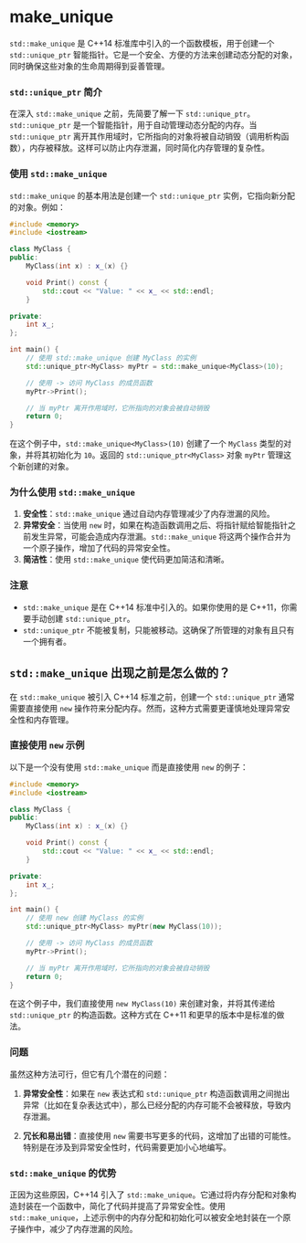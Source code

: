 # make_unique

`std::make_unique` 是 C++14 标准库中引入的一个函数模板，用于创建一个 `std::unique_ptr` 智能指针。它是一个安全、方便的方法来创建动态分配的对象，同时确保这些对象的生命周期得到妥善管理。

### `std::unique_ptr` 简介

在深入 `std::make_unique` 之前，先简要了解一下 `std::unique_ptr`。`std::unique_ptr` 是一个智能指针，用于自动管理动态分配的内存。当 `std::unique_ptr` 离开其作用域时，它所指向的对象将被自动销毁（调用析构函数），内存被释放。这样可以防止内存泄漏，同时简化内存管理的复杂性。

### 使用 `std::make_unique`

`std::make_unique` 的基本用法是创建一个 `std::unique_ptr` 实例，它指向新分配的对象。例如：

```cpp
#include <memory>
#include <iostream>

class MyClass {
public:
    MyClass(int x) : x_(x) {}

    void Print() const {
        std::cout << "Value: " << x_ << std::endl;
    }

private:
    int x_;
};

int main() {
    // 使用 std::make_unique 创建 MyClass 的实例
    std::unique_ptr<MyClass> myPtr = std::make_unique<MyClass>(10);

    // 使用 -> 访问 MyClass 的成员函数
    myPtr->Print();

    // 当 myPtr 离开作用域时，它所指向的对象会被自动销毁
    return 0;
}
```

在这个例子中，`std::make_unique<MyClass>(10)` 创建了一个 `MyClass` 类型的对象，并将其初始化为 `10`。返回的 `std::unique_ptr<MyClass>` 对象 `myPtr` 管理这个新创建的对象。

### 为什么使用 `std::make_unique`

1. **安全性**：`std::make_unique` 通过自动内存管理减少了内存泄漏的风险。
2. **异常安全**：当使用 `new` 时，如果在构造函数调用之后、将指针赋给智能指针之前发生异常，可能会造成内存泄漏。`std::make_unique` 将这两个操作合并为一个原子操作，增加了代码的异常安全性。
3. **简洁性**：使用 `std::make_unique` 使代码更加简洁和清晰。

### 注意

- `std::make_unique` 是在 C++14 标准中引入的。如果你使用的是 C++11，你需要手动创建 `std::unique_ptr`。
- `std::unique_ptr` 不能被复制，只能被移动。这确保了所管理的对象有且只有一个拥有者。


## `std::make_unique` 出现之前是怎么做的？

在 `std::make_unique` 被引入 C++14 标准之前，创建一个 `std::unique_ptr` 通常需要直接使用 `new` 操作符来分配内存。然而，这种方式需要更谨慎地处理异常安全性和内存管理。

### 直接使用 `new` 示例

以下是一个没有使用 `std::make_unique` 而是直接使用 `new` 的例子：

```cpp
#include <memory>
#include <iostream>

class MyClass {
public:
    MyClass(int x) : x_(x) {}

    void Print() const {
        std::cout << "Value: " << x_ << std::endl;
    }

private:
    int x_;
};

int main() {
    // 使用 new 创建 MyClass 的实例
    std::unique_ptr<MyClass> myPtr(new MyClass(10));

    // 使用 -> 访问 MyClass 的成员函数
    myPtr->Print();

    // 当 myPtr 离开作用域时，它所指向的对象会被自动销毁
    return 0;
}
```

在这个例子中，我们直接使用 `new MyClass(10)` 来创建对象，并将其传递给 `std::unique_ptr` 的构造函数。这种方式在 C++11 和更早的版本中是标准的做法。

### 问题

虽然这种方法可行，但它有几个潜在的问题：

1. **异常安全性**：如果在 `new` 表达式和 `std::unique_ptr` 构造函数调用之间抛出异常（比如在复杂表达式中），那么已经分配的内存可能不会被释放，导致内存泄漏。

2. **冗长和易出错**：直接使用 `new` 需要书写更多的代码，这增加了出错的可能性。特别是在涉及到异常安全性时，代码需要更加小心地编写。

### `std::make_unique` 的优势

正因为这些原因，C++14 引入了 `std::make_unique`。它通过将内存分配和对象构造封装在一个函数中，简化了代码并提高了异常安全性。使用 `std::make_unique`，上述示例中的内存分配和初始化可以被安全地封装在一个原子操作中，减少了内存泄漏的风险。


